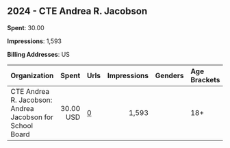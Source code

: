 ## 2024 - CTE Andrea R. Jacobson 
**Spent**: 30.00

**Impressions**: 1,593

**Billing Addresses**: US

|Organization|Spent|Urls|Impressions|Genders|Age Brackets|Country Codes|
|:---|---:|:---|---:|:---|:---|:---|
|CTE Andrea R. Jacobson: Andrea Jacobson for School Board|30.00 USD|[0](https://www.snap.com/political-ads/asset/65439da4cb2dd365028b13fe9219a2f71eed67e4868ddc7e7fa02cd16bf213c2?mediaType=mp4)|1,593||18+|united states|
